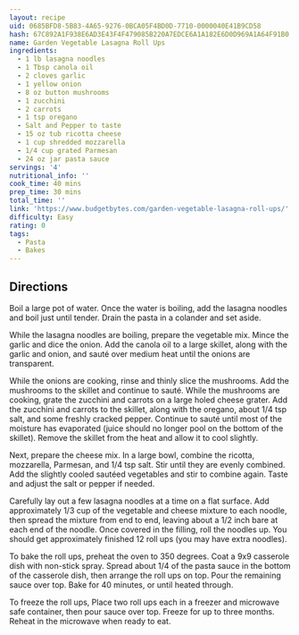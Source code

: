 ```yaml
---
layout: recipe
uid: 0685BFD8-5B83-4A65-9276-0BCA05F4BD0D-7710-0000040E41B9CD58
hash: 67C892A1F938E6AD3E43F4F479085B220A7EDCE6A1A182E6D0D969A1A64F91B0
name: Garden Vegetable Lasagna Roll Ups
ingredients:
  - 1 lb lasagna noodles
  - 1 Tbsp canola oil
  - 2 cloves garlic
  - 1 yellow onion
  - 8 oz button mushrooms
  - 1 zucchini
  - 2 carrots
  - 1 tsp oregano
  - Salt and Pepper to taste
  - 15 oz tub ricotta cheese
  - 1 cup shredded mozzarella
  - 1/4 cup grated Parmesan
  - 24 oz jar pasta sauce
servings: '4'
nutritional_info: ''
cook_time: 40 mins
prep_time: 30 mins
total_time: ''
link: 'https://www.budgetbytes.com/garden-vegetable-lasagna-roll-ups/'
difficulty: Easy
rating: 0
tags:
  - Pasta
  - Bakes
---
```


## Directions

Boil a large pot of water. Once the water is boiling, add the lasagna noodles and boil just until tender. Drain the pasta in a colander and set aside.

While the lasagna noodles are boiling, prepare the vegetable mix. Mince the garlic and dice the onion. Add the canola oil to a large skillet, along with the garlic and onion, and sauté over medium heat until the onions are transparent.

While the onions are cooking, rinse and thinly slice the mushrooms. Add the mushrooms to the skillet and continue to sauté. While the mushrooms are cooking, grate the zucchini and carrots on a large holed cheese grater. Add the zucchini and carrots to the skillet, along with the oregano, about 1/4 tsp salt, and some freshly cracked pepper. Continue to sauté until most of the moisture has evaporated (juice should no longer pool on the bottom of the skillet). Remove the skillet from the heat and allow it to cool slightly.

Next, prepare the cheese mix. In a large bowl, combine the ricotta, mozzarella, Parmesan, and 1/4 tsp salt. Stir until they are evenly combined. Add the slightly cooled sautéed vegetables and stir to combine again. Taste and adjust the salt or pepper if needed.

Carefully lay out a few lasagna noodles at a time on a flat surface. Add approximately 1/3 cup of the vegetable and cheese mixture to each noodle, then spread the mixture from end to end, leaving about a 1/2 inch bare at each end of the noodle. Once covered in the filling, roll the noodles up. You should get approximately finished 12 roll ups (you may have extra noodles).

To bake the roll ups, preheat the oven to 350 degrees. Coat a 9x9 casserole dish with non-stick spray. Spread about 1/4 of the pasta sauce in the bottom of the casserole dish, then arrange the roll ups on top. Pour the remaining sauce over top. Bake for 40 minutes, or until heated through.

To freeze the roll ups, Place two roll ups each in a freezer and microwave safe container, then pour sauce over top. Freeze for up to three months. Reheat in the microwave when ready to eat.
